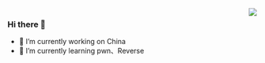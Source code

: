 <img align="right" src="https://github-readme-stats.vercel.app/api?username=liodair&show_icons=true&icon_color=CE1D2D&text_color=718096&bg_color=ffffff&hide_title=true" />

### Hi there 👋




- 🔭 I’m currently working on China
- 🌱 I’m currently learning pwn、Reverse


